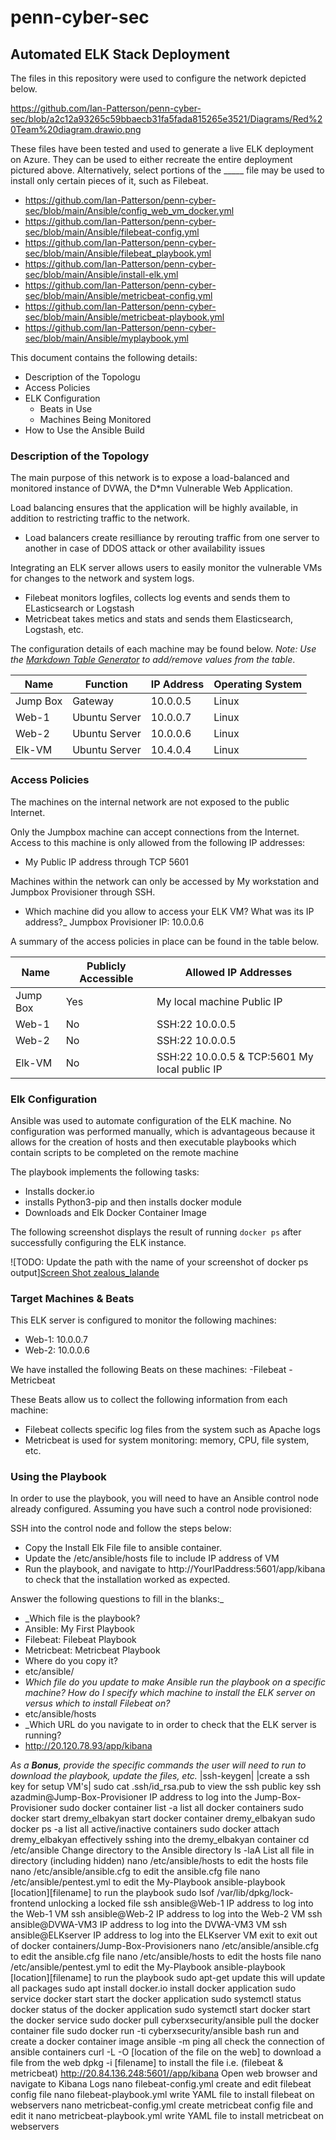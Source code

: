 # penn-cyber-sec
## Automated ELK Stack Deployment

The files in this repository were used to configure the network depicted below.

https://github.com/Ian-Patterson/penn-cyber-sec/blob/a2c12a93265c59bbaecb31fa5fada815265e3521/Diagrams/Red%20Team%20diagram.drawio.png

These files have been tested and used to generate a live ELK deployment on Azure. They can be used to either recreate the entire deployment pictured above. Alternatively, select portions of the _____ file may be used to install only certain pieces of it, such as Filebeat.

  - https://github.com/Ian-Patterson/penn-cyber-sec/blob/main/Ansible/config_web_vm_docker.yml
  - https://github.com/Ian-Patterson/penn-cyber-sec/blob/main/Ansible/filebeat-config.yml
  - https://github.com/Ian-Patterson/penn-cyber-sec/blob/main/Ansible/filebeat_playbook.yml
  - https://github.com/Ian-Patterson/penn-cyber-sec/blob/main/Ansible/install-elk.yml
  - https://github.com/Ian-Patterson/penn-cyber-sec/blob/main/Ansible/metricbeat-config.yml
  - https://github.com/Ian-Patterson/penn-cyber-sec/blob/main/Ansible/metricbeat-playbook.yml
  - https://github.com/Ian-Patterson/penn-cyber-sec/blob/main/Ansible/myplaybook.yml

This document contains the following details:
- Description of the Topologu
- Access Policies
- ELK Configuration
  - Beats in Use
  - Machines Being Monitored
- How to Use the Ansible Build


### Description of the Topology

The main purpose of this network is to expose a load-balanced and monitored instance of DVWA, the D*mn Vulnerable Web Application.

Load balancing ensures that the application will be highly available, in addition to restricting traffic to the network.
- Load balancers create resilliance by rerouting traffic from one server to another in case of DDOS attack or other availability issues

Integrating an ELK server allows users to easily monitor the vulnerable VMs for changes to the network and system logs.
- Filebeat monitors logfiles, collects log events and sends them to ELasticsearch or Logstash
- Metricbeat takes metics and stats and sends them Elasticsearch, Logstash, etc.

The configuration details of each machine may be found below.
_Note: Use the [Markdown Table Generator](http://www.tablesgenerator.com/markdown_tables) to add/remove values from the table_.

| Name     | Function | IP Address | Operating System |
|----------|----------|------------|------------------|
| Jump Box | Gateway  | 10.0.0.5   | Linux            |
| Web-1    | Ubuntu Server | 10.0.0.7 | Linux         |
| Web-2    | Ubuntu Server | 10.0.0.6 | Linux         |
| Elk-VM    | Ubuntu Server | 10.4.0.4 | Linux         |

### Access Policies

The machines on the internal network are not exposed to the public Internet. 

Only the Jumpbox machine can accept connections from the Internet. Access to this machine is only allowed from the following IP addresses:
- My Public IP address through TCP 5601

Machines within the network can only be accessed by My workstation and Jumpbox Provisioner through SSH.
- Which machine did you allow to access your ELK VM? What was its IP address?_
  Jumpbox Provisioner IP: 10.0.0.6

A summary of the access policies in place can be found in the table below.

| Name     | Publicly Accessible | Allowed IP Addresses |
|----------|---------------------|----------------------|
| Jump Box | Yes                 | My local machine Public IP   |
| Web-1    | No                    |  SSH:22 10.0.0.5           |
| Web-2    | No                    |  SSH:22 10.0.0.5           |
| Elk-VM   | No                    | SSH:22 10.0.0.5 & TCP:5601 My local public IP|

### Elk Configuration

Ansible was used to automate configuration of the ELK machine. No configuration was performed manually, which is advantageous because it allows for the creation of hosts and then executable playbooks which contain scripts to be completed on the remote machine 

The playbook implements the following tasks:
- Installs docker.io
- installs Python3-pip and then installs docker module
- Downloads and Elk Docker Container Image

The following screenshot displays the result of running `docker ps` after successfully configuring the ELK instance.

![TODO: Update the path with the name of your screenshot of docker ps output][Screen Shot zealous_lalande](https://user-images.githubusercontent.com/89041734/143973833-095f5997-4a9e-49b4-bf95-c9130c986762.png)

### Target Machines & Beats
This ELK server is configured to monitor the following machines:
- Web-1: 10.0.0.7
- Web-2: 10.0.0.6

We have installed the following Beats on these machines:
-Filebeat
-Metricbeat

These Beats allow us to collect the following information from each machine:
- Filebeat collects specific log files from the system such as Apache logs
- Metricbeat is used for system monitoring: memory, CPU, file system, etc. 

### Using the Playbook
In order to use the playbook, you will need to have an Ansible control node already configured. Assuming you have such a control node provisioned: 

SSH into the control node and follow the steps below:
- Copy the Install Elk File file to ansible container.
- Update the /etc/ansible/hosts file to include IP address of VM
- Run the playbook, and navigate to http://YourIPaddress:5601/app/kibana to check that the installation worked as expected.

Answer the following questions to fill in the blanks:_
- _Which file is the playbook?  
- Ansible: My First Playbook
- Filebeat: Filebeat Playbook
- Metricbeat: Metricbeat Playbook
- Where do you copy it?
 - etc/ansible/
- _Which file do you update to make Ansible run the playbook on a specific machine? How do I specify which machine to install the ELK server on versus which to install Filebeat on?_ 
- etc/ansible/hosts 
- _Which URL do you navigate to in order to check that the ELK server is running? 
- http://20.120.78.93/app/kibana

_As a **Bonus**, provide the specific commands the user will need to run to download the playbook, update the files, etc._
|ssh-keygen| 	|create a ssh key for setup VM's|
sudo cat .ssh/id_rsa.pub 	to view the ssh public key
ssh azadmin@Jump-Box-Provisioner IP address 	to log into the Jump-Box-Provisioner
sudo docker container list -a 	list all docker containers
sudo docker start dremy_elbakyan 	start docker container dremy_elbakyan
sudo docker ps -a 	list all active/inactive containers
sudo docker attach dremy_elbakyan 	effectively sshing into the dremy_elbakyan container
cd /etc/ansible 	Change directory to the Ansible directory
ls -laA 	List all file in directory (including hidden)
nano /etc/ansible/hosts 	to edit the hosts file
nano /etc/ansible/ansible.cfg 	to edit the ansible.cfg file
nano /etc/ansible/pentest.yml 	to edit the My-Playbook
ansible-playbook [location][filename] 	to run the playbook
sudo lsof /var/lib/dpkg/lock-frontend 	unlocking a locked file
ssh ansible@Web-1 IP address 	to log into the Web-1 VM
ssh ansible@Web-2 IP address 	to log into the Web-2 VM
ssh ansible@DVWA-VM3 IP address 	to log into the DVWA-VM3 VM
ssh ansible@ELKserver IP address 	to log into the ELKserver VM
exit 	to exit out of docker containers/Jump-Box-Provisioners
nano /etc/ansible/ansible.cfg 	to edit the ansible.cfg file
nano /etc/ansible/hosts 	to edit the hosts file
nano /etc/ansible/pentest.yml 	to edit the My-Playbook
ansible-playbook [location][filename] 	to run the playbook
sudo apt-get update 	this will update all packages
sudo apt install docker.io 	install docker application
sudo service docker start 	start the docker application
sudo systemctl status docker 	status of the docker application
sudo systemctl start docker 	start the docker service
sudo docker pull cyberxsecurity/ansible 	pull the docker container file
sudo docker run -ti cyberxsecurity/ansible bash 	run and create a docker container image
ansible -m ping all 	check the connection of ansible containers
curl -L -O [location of the file on the web] 	to download a file from the web
dpkg -i [filename] 	to install the file i.e. (filebeat & metricbeat)
http://20.84.136.248:5601//app/kibana 	Open web browser and navigate to Kibana Logs
nano filebeat-config.yml 	create and edit filebeat config file
nano filebeat-playbook.yml 	write YAML file to install filebeat on webservers
nano metricbeat-config.yml 	create metricbeat config file and edit it
nano metricbeat-playbook.yml 	write YAML file to install metricbeat on webservers

